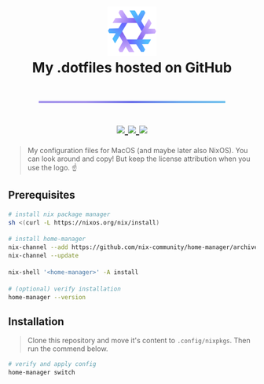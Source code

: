 <!-- > `Disclaimer`: This repository is for my personal use. Expect unexpected changes in the future. -->

<h1 align="center">
  <div><img src="./assets/nix-logo.svg" width="100px" /></div>
  <div>My .dotfiles hosted on GitHub</div>
  <p><img src="./assets/underline.png" width="380px" /></p>
  <div align="center">
    <a href="https://nixos.org/learn.html">
      <img src="https://img.shields.io/badge/writen%20in-nix-666DF2?style=for-the-badge&logo=nixos&labelColor=24273a">
    </a>
    <a href="https://github.com/nix-community/home-manager">
      <img src="https://img.shields.io/badge/managed%20by-home%20manager-666DF2?style=for-the-badge&logo=nixos&labelColor=24273a">
    </a>
    <!-- <a href="https://github.com/nix-community/home-manager">
      <img src="https://img.shields.io/badge/os-nixos-666DF2?style=for-the-badge&logo=nixos&labelColor=24273a">
    </a> -->
    <a href="https://github.com/nix-community/home-manager">
      <img src="https://img.shields.io/badge/os-macos-666DF2?style=for-the-badge&logo=apple&labelColor=24273a">
    </a>
  </div>
</h1>

> My configuration files for MacOS (and maybe later also NixOS). You can look around and copy! But keep the license attribution when you use the logo. :point_up:

<!-- <p align="center">
  My dotfiles managed with <a href="https://nixos.org/learn.html">nix</a> and <a href="https://github.com/nix-community/home-manager">home-manager</a>.
<p> -->

## Prerequisites

```sh
# install nix package manager
sh <(curl -L https://nixos.org/nix/install)

# install home-manager
nix-channel --add https://github.com/nix-community/home-manager/archive/master.tar.gz home-manager
nix-channel --update

nix-shell '<home-manager>' -A install

# (optional) verify installation
home-manager --version
```

## Installation

> Clone this repository and move it's content to `.config/nixpkgs`. Then run the commend below.

```sh
# verify and apply config
home-manager switch
```

